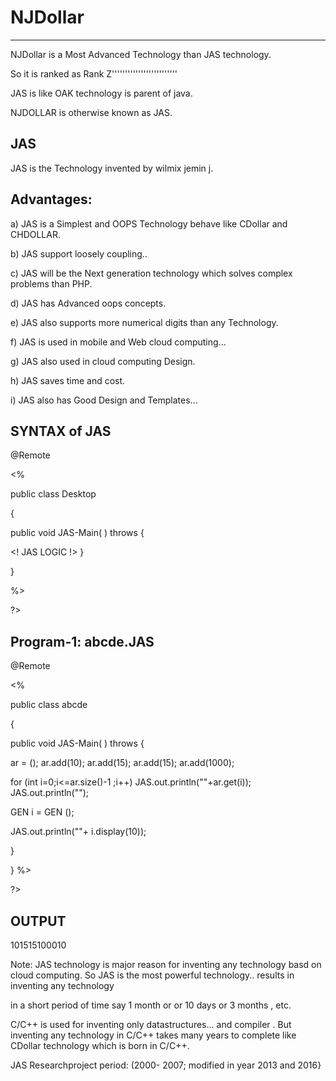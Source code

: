 # NJDollar
-----------

NJDollar   is a  Most  Advanced   Technology  than  JAS technology.

So  it  is   ranked   as   Rank Z'''''''''''''''''''''''''

JAS  is  like   OAK  technology   is  parent  of   java.

NJDOLLAR is  otherwise   known  as  JAS. 




JAS 
---

JAS   is  the   Technology   invented   by  wilmix  jemin j.



Advantages:
----------

a)  JAS   is   a   Simplest  and   OOPS   Technology   behave  like CDollar and CHDOLLAR.

b)  JAS  support  loosely   coupling..

c)  JAS   will  be   the  Next  generation technology  which solves   complex  problems  than PHP.

d)  JAS  has Advanced   oops  concepts.

e)  JAS  also   supports  more   numerical  digits   than  any Technology.


f)  JAS  is  used  in  mobile  and  Web cloud  computing...


g)  JAS  also  used  in cloud  computing  Design.

h) JAS  saves   time  and  cost.

i)  JAS  also  has   Good  Design  and  Templates...



SYNTAX  of JAS
--------------

<JAS>
@Remote


 

<%



public  class  Desktop

{





public void  JAS-Main( ) throws <EXE>
{

<!  JAS  LOGIC  !>
}   

}

%>

?>




Program-1: abcde.JAS
----------


<JAS>
@Remote


 

<%





public  class  abcde

{





public void  JAS-Main( ) throws <EXE>
{




<AList> <Integer>  ar  =  <NEW>  <AList> <Integer>();
ar.add(10);
ar.add(15);
ar.add(15);
ar.add(1000);


for  (int  i=0;i<=ar.size()-1 ;i++)
JAS.out.println(""+ar.get(i));
JAS.out.println("");

GEN  i  = <NEW> GEN ();
  
 JAS.out.println(""+ i.display(10));

}

}
%>

?>



OUTPUT
------

 101515100010

Note:  JAS  technology  is   major reason  for inventing   any  technology  basd  on  cloud computing.
So   JAS   is  the  most   powerful  technology..  results  in  inventing  any  technology

in   a  short  period  of  time  say  1 month or or  10 days  or  3  months  , etc.

C/C++   is  used  for  inventing   only  datastructures...
and  compiler  .  But   inventing   any  technology   in C/C++
takes   many  years  to complete  like   CDollar technology which   is    born  in  C/C++.

JAS  Researchproject  period:  (2000- 2007; modified  in year  2013  and  2016}
